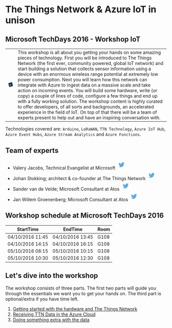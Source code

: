 # The Things Network & Azure IoT in unison
## Microsoft TechDays 2016 - Workshop IoT

| | |
| -- | -- |
| ![alt tag](img/logos/techdays2016-logo.png)                         | This workshop is all about you getting your hands on some amazing pieces of technology. First you will be introduced to The Things Network (the first ever, community powered, global IoT network) and start building a solution that collects sensor information using a device with an enormous wireless range potential at extremely low power consumption. Next you will learn how this network can integrate with Azure to ingest data on a massive scale and take action on incoming events. You will build some hardware, write (or copy) a couple of lines of code, configure a few things and end up with a fully working solution. The workshop content is highly curated to offer developers, of all sorts and backgrounds, an accelerated experience in the field of IoT. On top of that there will be a team of experts present to help out and have an inspiring conversation with. |

Technologies covered are: `Arduino`, `LoRaWAN`, `TTN Technology`, `Azure IoT Hub`, `Azure Event Hubs`, `Azure Stream Analytics` and `Azure Functions`.

## Team of experts
- Valery Jacobs, Technical Evangelist at Microsoft [ ![Twitter](img/social/twitter.png) ](https://twitter.com/valeryjacobs)
- Johan Stokking; architect & co-founder at The Things Network [ ![Twitter](img/social/twitter.png) ](https://twitter.com/johanstokking)
- Sander van de Velde; Microsoft Consultant at Atos [ ![Twitter](img/social/twitter.png) ](https://twitter.com/svelde)
- Jan Willem Groenenberg; Microsoft Consultant at Atos [ ![Twitter](img/social/twitter.png) ](https://twitter.com/jeeweetje)

## Workshop schedule at Microsoft TechDays 2016
| StartTime | EndTime | Room |
| --------- | ------- | ---- |
| 04/10/2016 11:45 | 04/10/2016 13:45 |G108|
| 04/10/2016 14:15 | 04/10/2016 16:15 |G108|
| 05/10/2016 08:15 | 05/10/2016 10:15 |G108|
| 05/10/2016 10:30 | 05/10/2016 12:30 |G108|

## Let's dive into the workshop

The workshop consists of three parts. The first two parts will guide you through the essentials we want you to get your hands on. 
The third part is optional/extra if you have time left.

1. [Getting started with the hardware and The Things Network](TheThingsNetwork.md)
2. [Receiving TTN Data in the Azure Cloud](Azure.md)
3. [Doing something extra with the data](Flow.md)
